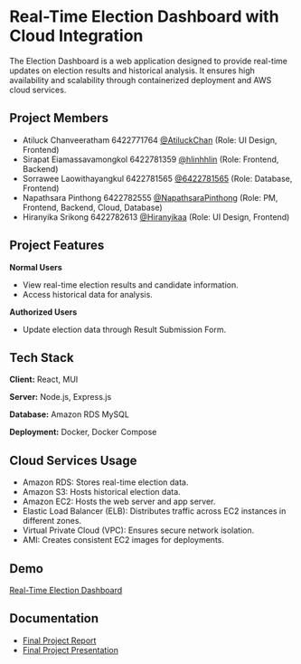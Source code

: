 # Real-Time Election Dashboard with Cloud Integration
The Election Dashboard is a web application designed to provide real-time updates on election results and historical analysis. It ensures high availability and scalability through containerized deployment and AWS cloud services.

## Project Members

- Atiluck Chanveeratham 6422771764 [@AtiluckChan](https://github.com/AtiluckChan) (Role: UI Design, Frontend)
- Sirapat Eiamassavamongkol 6422781359 [@hlinhhlin](https://github.com/hlinhhlin) (Role: Frontend, Backend)
- Sorrawee Laowithayangkul 6422781565 [@6422781565](https://github.com/6422781565) (Role: Database, Frontend)
- Napathsara Pinthong 6422782555 [@NapathsaraPinthong](https://github.com/NapathsaraPinthong) (Role: PM, Frontend, Backend, Cloud, Database)
- Hiranyika Srikong	6422782613 [@Hiranyikaa](https://github.com/Hiranyikaa) (Role: UI Design, Frontend)


## Project Features

**Normal Users**
- View real-time election results and candidate information.
- Access historical data for analysis.

**Authorized Users**
- Update election data through Result Submission Form.
## Tech Stack

**Client:** React, MUI

**Server:** Node.js, Express.js

**Database:** Amazon RDS MySQL

**Deployment:** Docker, Docker Compose




## Cloud Services Usage
- Amazon RDS: Stores real-time election data.
- Amazon S3: Hosts historical election data.
- Amazon EC2: Hosts the web server and app server.
- Elastic Load Balancer (ELB): Distributes traffic across EC2 instances in different zones.
- Virtual Private Cloud (VPC): Ensures secure network isolation.
- AMI: Creates consistent EC2 images for deployments.
## Demo

[Real-Time Election Dashboard](https://drive.google.com/file/d/1u2FC1gujTHajSQY7ozLbv3-K863YODNs/view?usp=drive_link)

## Documentation

- [Final Project Report](https://drive.google.com/file/d/1pHEq4nxKvqUS7iPa2fuHpFlkf6wVdMJz/view?usp=drive_link)
- [Final Project Presentation](https://drive.google.com/file/d/17JbJW2AviBuzTLsA7c8Kq1-H7iTEwxCf/view?usp=drive_link)
